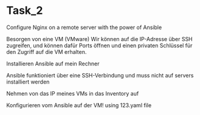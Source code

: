 # Task_2 
Configure Nginx on a remote server with the power of Ansible


Besorgen von eine VM (VMware)
Wir können auf die IP-Adresse über SSH zugreifen, und können dafür Ports öffnen und einen privaten Schlüssel für den Zugriff auf die VM erhalten.

Installieren  Ansible auf mein Rechner

Ansible funktioniert über eine SSH-Verbindung und muss nicht auf servers installiert werden  

Nehmen von das IP meines VMs in das Inventory auf

Konfigurieren vom Ansible auf der VM! using 123.yaml file


